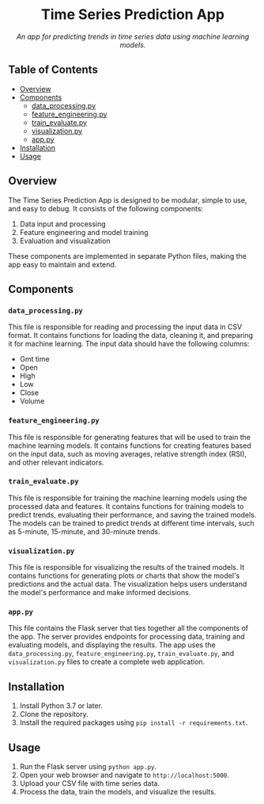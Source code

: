 <h1 align="center">Time Series Prediction App</h1>

<p align="center">
  <em>An app for predicting trends in time series data using machine learning models.</em>
</p>

## Table of Contents

- [Overview](#overview)
- [Components](#components)
  - [data_processing.py](#data_processingpy)
  - [feature_engineering.py](#feature_engineeringpy)
  - [train_evaluate.py](#train_evaluatepy)
  - [visualization.py](#visualizationpy)
  - [app.py](#apppy)
- [Installation](#installation)
- [Usage](#usage)

## Overview

The Time Series Prediction App is designed to be modular, simple to use, and easy to debug. It consists of the following components:

1. Data input and processing
2. Feature engineering and model training
3. Evaluation and visualization

These components are implemented in separate Python files, making the app easy to maintain and extend.

## Components

### `data_processing.py`

This file is responsible for reading and processing the input data in CSV format. It contains functions for loading the data, cleaning it, and preparing it for machine learning. The input data should have the following columns:

- Gmt time
- Open
- High
- Low
- Close
- Volume

### `feature_engineering.py`

This file is responsible for generating features that will be used to train the machine learning models. It contains functions for creating features based on the input data, such as moving averages, relative strength index (RSI), and other relevant indicators.

### `train_evaluate.py`

This file is responsible for training the machine learning models using the processed data and features. It contains functions for training models to predict trends, evaluating their performance, and saving the trained models. The models can be trained to predict trends at different time intervals, such as 5-minute, 15-minute, and 30-minute trends.

### `visualization.py`

This file is responsible for visualizing the results of the trained models. It contains functions for generating plots or charts that show the model's predictions and the actual data. The visualization helps users understand the model's performance and make informed decisions.

### `app.py`

This file contains the Flask server that ties together all the components of the app. The server provides endpoints for processing data, training and evaluating models, and displaying the results. The app uses the `data_processing.py`, `feature_engineering.py`, `train_evaluate.py`, and `visualization.py` files to create a complete web application.

## Installation

1. Install Python 3.7 or later.
2. Clone the repository.
3. Install the required packages using `pip install -r requirements.txt`.

## Usage

1. Run the Flask server using `python app.py`.
2. Open your web browser and navigate to `http://localhost:5000`.
3. Upload your CSV file with time series data.
4. Process the data, train the models, and visualize the results.
